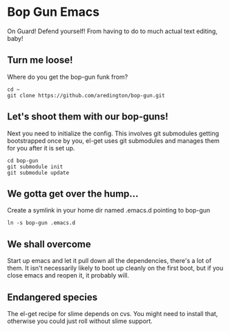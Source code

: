 # Bop Gun Emacs

On Guard! Defend yourself! From having to do to much actual text
editing, baby!

## Turn me loose!

Where do you get the bop-gun funk from?

    cd ~
    git clone https://github.com/aredington/bop-gun.git

## Let's shoot them with our bop-guns!

Next you need to initialize the config. This involves git submodules
getting bootstrapped once by you, el-get uses git submodules and
manages them for you after it is set up.

    cd bop-gun
    git submodule init
    git submodule update

## We gotta get over the hump...

Create a symlink in your home dir named .emacs.d pointing to bop-gun

    ln -s bop-gun .emacs.d

## We shall overcome

Start up emacs and let it pull down all the dependencies, there's a
lot of them. It isn't necessarily likely to boot up cleanly on the
first boot, but if you close emacs and reopen it, it probably will.

## Endangered species

The el-get recipe for slime depends on cvs. You might need to install
that, otherwise you could just roll without slime support.
